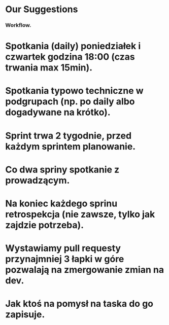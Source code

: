 # Our Suggestions

### Workflow.

# Spotkania (daily) poniedziałek i czwartek godzina 18:00 (czas trwania max 15min).
# Spotkania typowo techniczne w podgrupach (np. po daily albo dogadywane na krótko).
# Sprint trwa 2 tygodnie, przed każdym sprintem planowanie.
# Co dwa spriny spotkanie z prowadzącym.
# Na koniec każdego sprinu retrospekcja (nie zawsze, tylko jak zajdzie potrzeba).
# Wystawiamy pull requesty przynajmniej 3 łapki w góre pozwalają na zmergowanie zmian na dev.
# Jak ktoś na pomysł na taska do go zapisuje.

